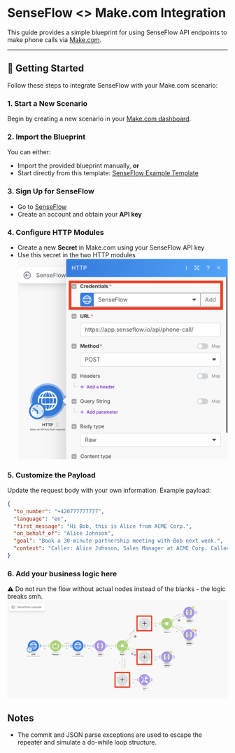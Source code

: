 # SenseFlow <> Make.com Integration

This guide provides a simple blueprint for using SenseFlow API endpoints to make phone calls via [Make.com](https://www.make.com).

---

## 🚀 Getting Started

Follow these steps to integrate SenseFlow with your Make.com scenario:

### 1. Start a New Scenario

Begin by creating a new scenario in your [Make.com dashboard](https://www.make.com).

### 2. Import the Blueprint

You can either:
- Import the provided blueprint manually, **or**
- Start directly from this template: [SenseFlow Example Template](https://www.make.com/en/integration/16304-senseflow-example?templatePublicId=16304)

### 3. Sign Up for SenseFlow

- Go to [SenseFlow](https://app.senseflow.io)
- Create an account and obtain your **API key**

### 4. Configure HTTP Modules

- Create a new **Secret** in Make.com using your SenseFlow API key
- Use this secret in the two HTTP modules  
  ![Secrets setup](assets/credentials.png)

### 5. Customize the Payload

Update the request body with your own information. Example payload:

```json
{
  "to_number": "+420777777777",
  "language": "en",
  "first_message": "Hi Bob, this is Alice from ACME Corp.",
  "on_behalf_of": "Alice Johnson",
  "goal": "Book a 30-minute partnership meeting with Bob next week.",
  "context": "Caller: Alice Johnson, Sales Manager at ACME Corp. Callee: Bob Smith, CTO at Beta Inc. They met last week at TechConf and discussed potential partnership opportunities. Availability: Alice is free Tue–Thu next week between 10:00 and 14:00 CET. Preferred location: Beta Inc. HQ in Prague or video call if Bob prefers remote. Tone: Friendly yet professional. Please confirm a suitable time and send a calendar invite if possible."
}
```

### 6. Add your business logic here
⚠️ Do not run the flow without actual nodes instead of the blanks - the logic breaks smh.
![Business Logic](assets/business_logic.png)

## Notes
- The commit and JSON parse exceptions are used to escape the repeater and simulate a do-while loop structure.
